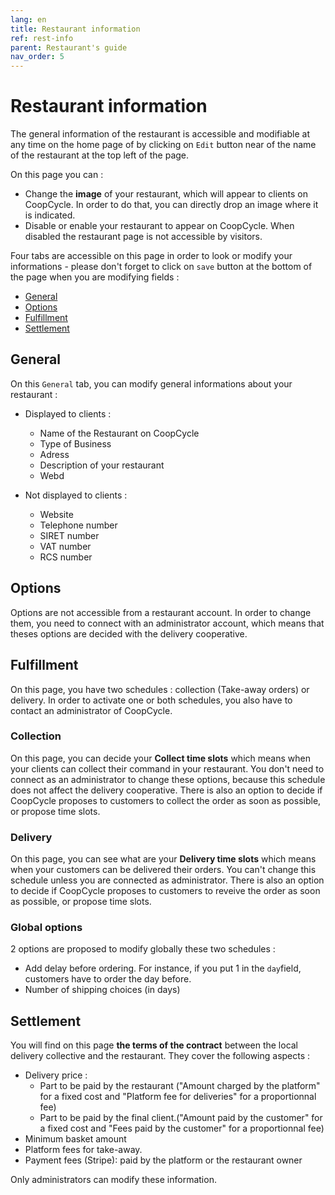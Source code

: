 ```yaml
---
lang: en
title: Restaurant information
ref: rest-info
parent: Restaurant's guide
nav_order: 5
---
```


# Restaurant information

The general information of the restaurant is accessible and modifiable at any time on the home page of by clicking on `Edit` button near of the name of the restaurant at the top left of the page.

On this page you can : 

- Change the **image** of your restaurant, which will appear to clients on CoopCycle. In order to do that, you can directly drop an image where it is indicated.
- Disable or enable your restaurant to appear on CoopCycle. When disabled the restaurant page is not accessible by visitors.

Four tabs are accessible on this page in order to look or modify your informations - please don't forget to click on `save` button at the bottom of the page when you are modifying fields : 

- [General](#General)
- [Options](#Options)
- [Fulfillment](#Fulfillment)
- [Settlement](#Settlement)

## General

On this `General` tab, you can modify general informations about your restaurant :

- Displayed to clients :
  - Name of the Restaurant on CoopCycle
  - Type of Business
  - Adress
  - Description of your restaurant 
  - Webd
  
- Not displayed to clients :
  - Website
  - Telephone number
  - SIRET number
  - VAT number
  - RCS number
  
## Options

Options are not accessible from a restaurant account. In order to change them, you need to connect with an administrator account, which means that theses options are decided with the delivery cooperative.

## Fulfillment

On this page, you have two schedules : collection (Take-away orders) or delivery. In order to activate one or both schedules, you also have to contact an administrator of CoopCycle.

### Collection

On this page, you can decide your **Collect time slots** which means when your clients can collect their command in your restaurant. You don't need to connect as an administrator to change these options, because this schedule does not affect the delivery cooperative.
There is also an option to decide if CoopCycle proposes to customers to collect the order as soon as possible, or propose time slots.

### Delivery

On this page, you can see what are your **Delivery time slots** which means when your customers can be delivered their orders. You can't change this schedule unless you are connected as administrator.
There is also an option to decide if CoopCycle proposes to customers to reveive the order as soon as possible, or propose time slots.

### Global options

2 options are proposed to modify globally these two schedules :
- Add delay before ordering. For instance, if you put 1 in the `day`field, customers have to order the day before.
- Number of shipping choices (in days)

## Settlement

You will find on this page **the terms of the contract** between the local delivery collective and the restaurant. They cover the following aspects :
- Delivery price :
    - Part to be paid by the restaurant ("Amount charged by the platform" for a fixed cost and "Platform fee for deliveries" for a proportionnal fee)
    - Part to be paid by the final client.("Amount paid by the customer" for a fixed cost and "Fees paid by the customer" for a proportionnal fee)
- Minimum basket amount
- Platform fees for take-away.
- Payment fees (Stripe): paid by the platform or the restaurant owner

Only administrators can modify these information.
